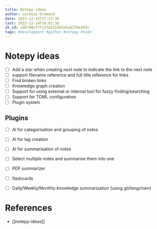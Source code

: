 ```yaml
---
title: Notepy ideas
author: Lorenzo Drumond
date: 2023-12-12T17:27:39
last: 2023-12-14T16:02:30
zk_id: cdb798cfffc3fbd35361e5ab2fbe363c
tags: #development #python #notepy #todo
---
```



# Notepy ideas

- [ ] Add a star when creating _next_ note to indicate the link to the next note
- [ ] support filename reference and full title reference for links
- [ ] Find broken links
- [ ] Knowledge graph creation
- [ ] Support for using external or internal tool for fuzzy finding/searching
- [ ] Support for TOML configuration
- [ ] Plugin system

## Plugins
- [ ] AI for categorisation and grouping of notes
- [ ] AI for tag creation
- [ ] AI for summarisation of notes
- [ ] Select multiple notes and summarise them into one
- [ ] PDF summarizer
- [ ] flashcards
- [ ] Daily/Weekly/Monthly knowledge summarization (using git/langchain)


# References
- [[notepy-ideas]]
